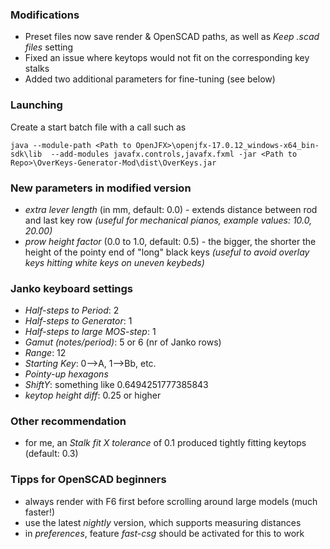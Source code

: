 ### Modifications

- Preset files now save render & OpenSCAD paths, as well as *Keep .scad files* setting
- Fixed an issue where keytops would not fit on the corresponding key stalks
- Added two additional parameters for fine-tuning (see below)

### Launching

Create a start batch file with a call such as

    java --module-path <Path to OpenJFX>\openjfx-17.0.12_windows-x64_bin-sdk\lib  --add-modules javafx.controls,javafx.fxml -jar <Path to Repo>\OverKeys-Generator-Mod\dist\OverKeys.jar

### New parameters in modified version

- *extra lever length* (in mm, default: 0.0) - extends distance between rod and last key row *(useful for mechanical pianos, example values: 10.0, 20.00)* 
- *prow height factor* (0.0 to 1.0, default: 0.5) - the bigger, the shorter the height of the pointy end of "long" black keys *(useful to avoid overlay keys hitting white keys on uneven keybeds)*

### Janko keyboard settings

- *Half-steps to Period*: 2
- *Half-steps to Generator*: 1
- *Half-steps to large MOS-step*: 1
- *Gamut (notes/period)*: 5 or 6 (nr of Janko rows)
- *Range*: 12 
- *Starting Key*: 0-->A, 1-->Bb, etc.
- *Pointy-up hexagons*
- *ShiftY*: something like 0.6494251777385843
- *keytop height diff*: 0.25 or higher

### Other recommendation

- for me, an *Stalk fit X tolerance* of 0.1 produced tightly fitting keytops (default: 0.3)

### Tipps for OpenSCAD beginners

- always render with F6 first before scrolling around large models (much faster!)
- use the latest *nightly* version, which supports measuring distances
- in *preferences*, feature *fast-csg* should be activated for this to work
